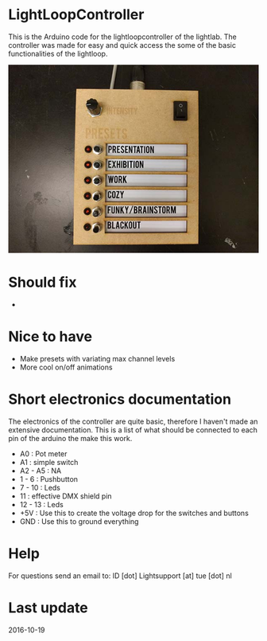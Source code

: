# LightLoopController

This is the Arduino code for the lightloopcontroller of the lightlab. The controller was made for easy and quick access the some of the basic functionalities of the lightloop.

![Alt text](/controllerPhoto.jpg?raw=true)

# Should fix
- 

# Nice to have
- Make presets with variating max channel levels
- More cool on/off animations

# Short electronics documentation
The electronics of the controller are quite basic, therefore I haven't made an extensive documentation. This is a list of what should be connected to each pin of the arduino the make this work.

- A0		: Pot meter
- A1		: simple switch
- A2 - A5	: NA
- 1  - 6 	: Pushbutton
- 7  - 10	: Leds
- 11		: effective DMX shield pin
- 12 - 13 : Leds
- +5V		: Use this to create the voltage drop for the switches and buttons
- GND		: Use this to ground everything

# Help

For questions send an email to: ID [dot] Lightsupport [at] tue [dot] nl

# Last update

2016-10-19